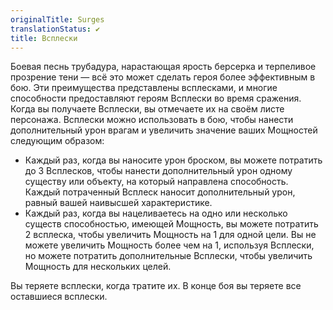 ```yaml
---
originalTitle: Surges
translationStatus: ✔️
title: Всплески
---
```

Боевая песнь трубадура, нарастающая ярость берсерка и терпеливое прозрение тени — всё это может сделать героя более эффективным в бою. Эти преимущества представлены всплесками, и многие способности предоставляют героям Всплески во время сражения.  
Когда вы получаете Всплески, вы отмечаете их на своём листе персонажа. Всплески можно использовать в бою, чтобы нанести дополнительный урон врагам и увеличить значение ваших Мощностей следующим образом:

- Каждый раз, когда вы наносите урон броском, вы можете потратить до 3 Всплесков, чтобы нанести дополнительный урон одному существу или объекту, на который направлена способность. Каждый потраченный Всплеск наносит дополнительный урон, равный вашей наивысшей характеристике.
- Каждый раз, когда вы нацеливаетесь на одно или несколько существ способностью, имеющей Мощность, вы можете потратить 2 всплеска, чтобы увеличить Мощность на 1 для одной цели. Вы не можете увеличить Мощность более чем на 1, используя Всплески, но можете потратить дополнительные Всплески, чтобы увеличить Мощность для нескольких целей.

Вы теряете всплески, когда тратите их. В конце боя вы теряете все оставшиеся всплески.